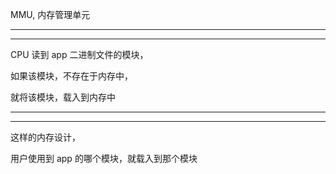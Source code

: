 MMU,           内存管理单元


<hr>

<hr>


CPU 读到 app 二进制文件的模块，

如果该模块，不存在于内存中，

就将该模块，载入到内存中





<hr>

<hr>


这样的内存设计，


用户使用到 app 的哪个模块，就载入到那个模块







